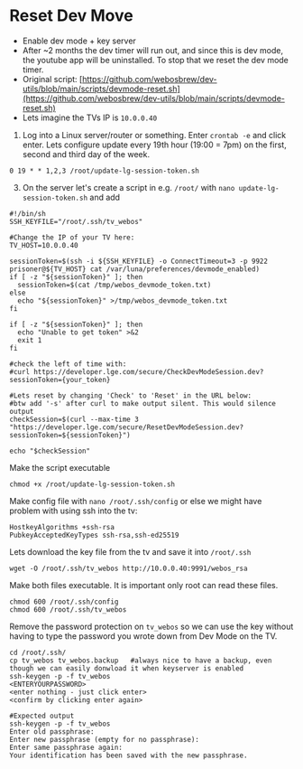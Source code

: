 # Reset Dev Move

- Enable dev mode + key server
- After ~2 months the dev timer will run out, and since this is dev mode, the youtube app will be uninstalled. To stop that we reset the dev mode timer.
- Original script: [https://github.com/webosbrew/dev-utils/blob/main/scripts/devmode-reset.sh](https://github.com/webosbrew/dev-utils/blob/main/scripts/devmode-reset.sh)
- Lets imagine the TVs IP is `10.0.0.40`


1. Log into a Linux server/router or something. Enter `crontab -e` and click enter. Lets configure update every 19th hour (19:00 = 7pm) on the first, second and third day of the week.
````shell
0 19 * * 1,2,3 /root/update-lg-session-token.sh
````
3. On the server let's create a script in e.g. `/root/` with `nano update-lg-session-token.sh` and add
````shell
#!/bin/sh
SSH_KEYFILE="/root/.ssh/tv_webos"

#Change the IP of your TV here:
TV_HOST=10.0.0.40

sessionToken=$(ssh -i ${SSH_KEYFILE} -o ConnectTimeout=3 -p 9922 prisoner@${TV_HOST} cat /var/luna/preferences/devmode_enabled)
if [ -z "${sessionToken}" ]; then
  sessionToken=$(cat /tmp/webos_devmode_token.txt)
else
  echo "${sessionToken}" >/tmp/webos_devmode_token.txt
fi

if [ -z "${sessionToken}" ]; then
  echo "Unable to get token" >&2
  exit 1
fi

#check the left of time with:
#curl https://developer.lge.com/secure/CheckDevModeSession.dev?sessionToken={your_token}

#Lets reset by changing 'Check' to 'Reset' in the URL below:
#btw add '-s' after curl to make output silent. This would silence output
checkSession=$(curl --max-time 3 "https://developer.lge.com/secure/ResetDevModeSession.dev?sessionToken=${sessionToken}")

echo "$checkSession"
````
Make the script executable
````shell
chmod +x /root/update-lg-session-token.sh
````
Make config file with `nano /root/.ssh/config` or else we might have problem with using ssh into the tv:
````shell
HostkeyAlgorithms +ssh-rsa
PubkeyAcceptedKeyTypes ssh-rsa,ssh-ed25519
````
Lets download the key file from the tv and save it into `/root/.ssh`
````shell
wget -O /root/.ssh/tv_webos http://10.0.0.40:9991/webos_rsa
````
Make both files executable. It is important only root can read these files.
````shell
chmod 600 /root/.ssh/config
chmod 600 /root/.ssh/tv_webos
````
Remove the password protection on `tv_webos` so we can use the key without having to type the password you wrote down from Dev Mode on the TV.
````shell
cd /root/.ssh/
cp tv_webos tv_webos.backup   #always nice to have a backup, even though we can easily donwload it when keyserver is enabled
ssh-keygen -p -f tv_webos
<ENTERYOURPASSWORD>
<enter nothing - just click enter>
<confirm by clicking enter again>

#Expected output
ssh-keygen -p -f tv_webos
Enter old passphrase:
Enter new passphrase (empty for no passphrase): 
Enter same passphrase again: 
Your identification has been saved with the new passphrase.
````


